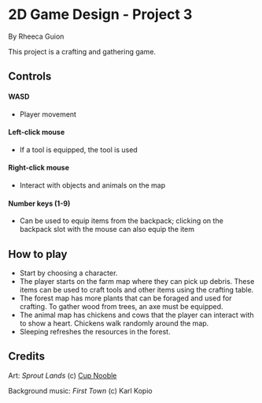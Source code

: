 # 2D Game Design - Project 3
By Rheeca Guion

This project is a crafting and gathering game.


## Controls
#### WASD
* Player movement
#### Left-click mouse
* If a tool is equipped, the tool is used
#### Right-click mouse
* Interact with objects and animals on the map
#### Number keys (1-9)
* Can be used to equip items from the backpack; clicking on the backpack slot with the mouse can also equip the item

## How to play
* Start by choosing a character.
* The player starts on the farm map where they can pick up debris. These items can be used to craft tools and other items using the crafting table.
* The forest map has more plants that can be foraged and used for crafting. To gather wood from trees, an axe must be equipped.
* The animal map has chickens and cows that the player can interact with to show a heart. Chickens walk randomly around the map.
* Sleeping refreshes the resources in the forest.

## Credits
Art: _Sprout Lands_ (c) [Cup Nooble](https://cupnooble.itch.io/)

Background music: _First Town_ (c) Karl Kopio

